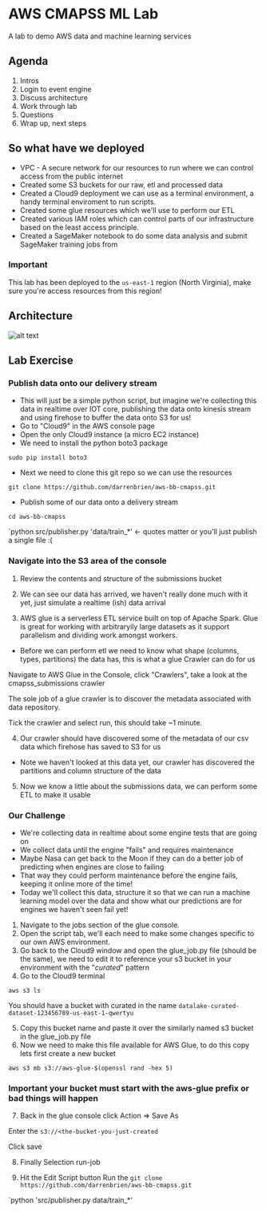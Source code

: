 # AWS CMAPSS ML Lab  

A lab to demo AWS data and machine learning services

## Agenda

1. Intros
2. Login to event engine
3. Discuss architecture
4. Work through lab
5. Questions
6. Wrap up, next steps

## So what have we deployed

* VPC - A secure network for our resources to run where we can control access from the public internet
* Created some S3 buckets for our raw, etl and processed data
* Created a Cloud9 deployment we can use as a terminal environment, a handy terminal enviroment to run scripts.
* Created some glue resources which we'll use to perform our ETL
* Created various IAM roles which can control parts of our infrastructure based on the least access principle.
* Created a SageMaker notebook to do some data analysis and submit SageMaker training jobs from

### Important

This lab has been deployed to the `us-east-1` region (North Virginia), make sure you're access resources from this region!

## Architecture
![alt text](https://github.com/darrenbrien/aws-bb-cmapss/src/aws_ml_lab.png "Logo Title Text 1")

## Lab Exercise 

### Publish data onto our delivery stream

* This will just be a simple python script, but imagine we're collecting this data in realtime over IOT core, publishing the data onto kinesis stream and using firehose to buffer the data onto S3 for us!
* Go to "Cloud9" in the AWS console page
* Open the only Cloud9 instance (a micro EC2 instance)
* We need to install the python boto3 package

`sudo pip install boto3`

* Next we need to clone this git repo so we can use the resources

`git clone https://github.com/darrenbrien/aws-bb-cmapss.git`

* Publish some of our data onto a delivery stream

`cd aws-bb-cmapss`

`python src/publisher.py 'data/train_*'  <- quotes matter or you'll just publish a single file :( 

### Navigate into the S3 area of the console

1. Review the contents and structure of the submissions bucket

2. We can see our data has arrived, we haven't really done much with it yet, just simulate a realtime (ish) data arrival 

3. AWS glue is a serverless ETL service built on top of Apache Spark. Glue is great for working with arbitraryily large datasets as it support parallelism and dividing work amongst workers.
  * Before we can perform etl we need to know what shape (columns, types, partitions) the data has, this is what a glue Crawler can do for us

Navigate to AWS Glue in the Console, click "Crawlers", take a look at the cmapss_submissions crawler

The sole job of a glue crawler is to discover the metadata associated with data repository.

Tick the crawler and select run, this should take ~1 minute.

4. Our crawler should have discovered some of the metadata of our csv data which firehose has saved to S3 for us

* Note we haven't looked at this data yet, our crawler has discovered the partitions and column structure of the data

5. Now we know a little about the submissions data, we can perform some ETL to make it usable

### Our Challenge

* We're collecting data in realtime about some engine tests that are going on
* We collect data until the engine "fails" and requires maintenance
* Maybe Nasa can get back to the Moon if they can do a better job of predicting when engines are close to failing
* That way they could perform maintenance before the engine fails, keeping it online more of the time!
* Today we'll collect this data, structure it so that we can run a machine learning model over the data and show what our predictions are for engines we haven't seen fail yet!

1. Navigate to the jobs section of the glue console. 
2. Open the script tab, we'll each need to make some changes specific to our own AWS environment.
3. Go back to the Cloud9 window and open the glue_job.py file (should be the same), we need to edit it to reference your s3 bucket in your environment with the "*curated*" pattern
4. Go to the Cloud9 terminal

`aws s3 ls`

You should have a bucket with curated in the name `datalake-curated-dataset-123456789-us-east-1-qwertyu`

5. Copy this bucket name and paste it over the similarly named s3 bucket in the glue_job.py file
6. Now we need to make this file available for AWS Glue, to do this copy lets first create a new bucket

`aws s3 mb s3://aws-glue-$(openssl rand -hex 5)`

### Important your bucket must start with the aws-glue prefix or bad things will happen

7. Back in the glue console click Action => Save As

Enter the `s3://<the-bucket-you-just-created`

Click save

8. Finally Selection run-job

3. Hit the Edit Script button
Run the 
`git clone https://github.com/darrenbrien/aws-bb-cmapss.git`

`python 'src/publisher.py data/train_*'




